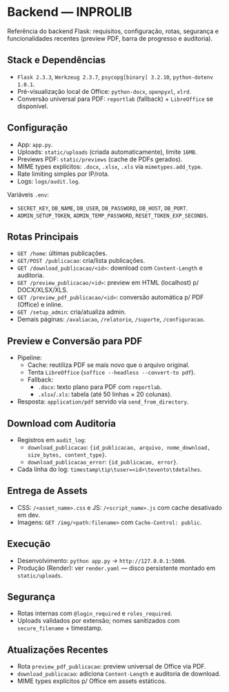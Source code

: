 # Backend — INPROLIB

Referência do backend Flask: requisitos, configuração, rotas, segurança e funcionalidades recentes (preview PDF, barra de progresso e auditoria).

## Stack e Dependências
- `Flask 2.3.3`, `Werkzeug 2.3.7`, `psycopg[binary] 3.2.10`, `python-dotenv 1.0.1`.
- Pré-visualização local de Office: `python-docx`, `openpyxl`, `xlrd`.
- Conversão universal para PDF: `reportlab` (fallback) + `LibreOffice` se disponível.

## Configuração
- App: `app.py`.
- Uploads: `static/uploads` (criada automaticamente), limite `16MB`.
- Previews PDF: `static/previews` (cache de PDFs gerados).
- MIME types explícitos: `.docx`, `.xlsx`, `.xls` via `mimetypes.add_type`.
- Rate limiting simples por IP/rota.
- Logs: `logs/audit.log`.

Variáveis `.env`:
- `SECRET_KEY`, `DB_NAME`, `DB_USER`, `DB_PASSWORD`, `DB_HOST`, `DB_PORT`.
- `ADMIN_SETUP_TOKEN`, `ADMIN_TEMP_PASSWORD`, `RESET_TOKEN_EXP_SECONDS`.

## Rotas Principais
- `GET /home`: últimas publicações.
- `GET/POST /publicacao`: cria/lista publicações.
- `GET /download_publicacao/<id>`: download com `Content-Length` e auditoria.
- `GET /preview_publicacao/<id>`: preview em HTML (localhost) p/ DOCX/XLSX/XLS.
- `GET /preview_pdf_publicacao/<id>`: conversão automática p/ PDF (Office) e inline.
- `GET /setup_admin`: cria/atualiza admin.
- Demais páginas: `/avaliacao`, `/relatorio`, `/suporte`, `/configuracao`.

## Preview e Conversão para PDF
- Pipeline:
  - Cache: reutiliza PDF se mais novo que o arquivo original.
  - Tenta `LibreOffice` (`soffice --headless --convert-to pdf`).
  - Fallback:
    - `.docx`: texto plano para PDF com `reportlab`.
    - `.xlsx`/`.xls`: tabela (até 50 linhas × 20 colunas).
- Resposta: `application/pdf` servido via `send_from_directory`.

## Download com Auditoria
- Registros em `audit_log`:
  - `download_publicacao`: `{id_publicacao, arquivo, nome_download, size_bytes, content_type}`.
  - `download_publicacao_error`: `{id_publicacao, error}`.
- Cada linha do log: `timestamp\tip\tuser=<id>\tevento\tdetalhes`.

## Entrega de Assets
- CSS: `/<asset_name>.css` e JS: `/<script_name>.js` com cache desativado em dev.
- Imagens: `GET /img/<path:filename>` com `Cache-Control: public`.

## Execução
- Desenvolvimento: `python app.py` → `http://127.0.0.1:5000`.
- Produção (Render): ver `render.yaml` — disco persistente montado em `static/uploads`.

## Segurança
- Rotas internas com `@login_required` e `roles_required`.
- Uploads validados por extensão; nomes sanitizados com `secure_filename` + timestamp.

## Atualizações Recentes
- Rota `preview_pdf_publicacao`: preview universal de Office via PDF.
- `download_publicacao`: adiciona `Content-Length` e auditoria de download.
- MIME types explícitos p/ Office em assets estáticos.